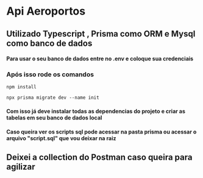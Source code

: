 

# Api Aeroportos 



## Utilizado Typescript , Prisma como ORM e Mysql como banco de dados


#### Para usar o seu banco de dados entre no .env e coloque sua credenciais

### Após isso rode os comandos

```
npm install

npx prisma migrate dev --name init 

```


#### Com isso já deve instalar todas as dependencias do projeto e criar as tabelas em seu banco de dados local

#### Caso queira ver os scripts sql pode acessar na pasta prisma ou acessar o arquivo "script.sql" que vou deixar na raiz

## Deixei a collection do Postman caso queira para agilizar